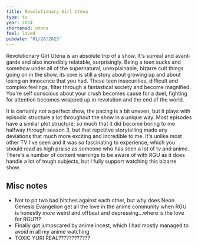 ```yaml
---
title: Revolutionary Girl Utena
type: tv
year: 2024
shortened: utena
feel: loved
pubdate: "01/28/2025"
---
```


Revolutionary Girl Utena is an absolute trip of a show. It's surreal and avant-garde and also incredibly relatable, surprisingly. Being a teen sucks and somehow under all of the supernatural, unexplainable, bizarre cult things going on in the show, its core is still a story about growing up and about losing an innocence that you had. These teen insecurities, difficult and complex feelings, filter through a fantastical society and become magnified. You're self conscious about your crush becomes cause for a duel, fighting for attention becomes wrapped up in revolution and the end of the world.

It is certainly not a perfect show, the pacing is a bit uneven, but it plays with episodic structure a lot throughout the show in a unique way. Most episodes have a similar plot structure, so much that it did become boring to me halfway through season 3, but that repetitve storytelling made any deviations that much more exciting and incredible to me. It's unlike most other TV I've seen and it was so fascinating to experience, which you should read as high praise as someone who has seen a lot of tv and anime. There's a number of content warnings to be aware of with RGU as it does handle a lot of tough subjects, but I fully support watching this bizarre show.

## Misc notes

- Not to pit two bad bitches against each other, but why does Neon Genesis Evangelion get all the love in the anime community when RGU is honestly _more_ weird and offbeat and depressing...where is the love for RGU?!?
- Finally got jumpscared by anime incest, which I had mostly managed to avoid in all my anime watching
- TOXIC YURI REAL????????????
